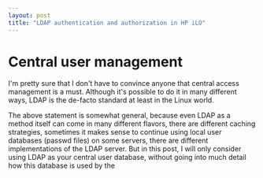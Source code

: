 ```yaml
---
layout: post
title: "LDAP authentication and authorization in HP iLO"
---
```


Central user management
=======================

I'm pretty sure that I don't have to convince anyone that central access
management is a must. Although it's possible to do it in many different ways,
LDAP is the de-facto standard at least in the Linux world.

The above statement is somewhat general, because even LDAP as a method itself
can come in many different flavors, there are different caching strategies,
sometimes it makes sense to continue using local user databases (passwd files)
on some servers, there are different implementations of the LDAP server. But in
this post, I will only consider using LDAP as your central user database, without
going into much detail how this database is used by the 
